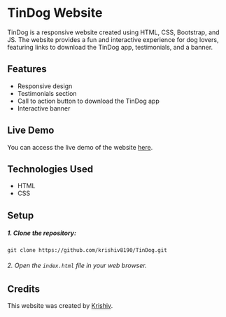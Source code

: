 
# TinDog Website
TinDog is a responsive website created using HTML, CSS, Bootstrap, and JS. The website provides a fun and interactive experience for dog lovers, featuring links to download the TinDog app, testimonials, and a banner.
## Features
* Responsive design
* Testimonials section
* Call to action button to download the TinDog app
* Interactive banner
## Live Demo

You can access the live demo of the website [here](https://krishiv8190.github.io/TinDog/).
## Technologies Used
- HTML
- CSS
## Setup

##### 1. Clone the repository:
``` 
git clone https://github.com/krishiv8190/TinDog.git
```

###### 2. Open the `index.html` file in your web browser.

## Credits
This website was created by [Krishiv](https://github.com/krishiv8190/).
